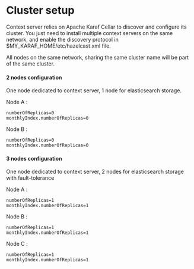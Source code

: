 <!--
  ~ Licensed to the Apache Software Foundation (ASF) under one or more
  ~ contributor license agreements.  See the NOTICE file distributed with
  ~ this work for additional information regarding copyright ownership.
  ~ The ASF licenses this file to You under the Apache License, Version 2.0
  ~ (the "License"); you may not use this file except in compliance with
  ~ the License.  You may obtain a copy of the License at
  ~
  ~      http://www.apache.org/licenses/LICENSE-2.0
  ~
  ~ Unless required by applicable law or agreed to in writing, software
  ~ distributed under the License is distributed on an "AS IS" BASIS,
  ~ WITHOUT WARRANTIES OR CONDITIONS OF ANY KIND, either express or implied.
  ~ See the License for the specific language governing permissions and
  ~ limitations under the License.
  -->

Cluster setup
=============

Context server relies on Apache Karaf Cellar to discover and configure its cluster. You just need to install multiple context
servers on the same network, and enable the discovery protocol in $MY_KARAF_HOME/etc/hazelcast.xml file.

All nodes on the same network, sharing the same cluster name will be part of the same cluster.

#### 2 nodes  configuration
One node dedicated to context server, 1 node for elasticsearch storage.

Node A :

    numberOfReplicas=0
    monthlyIndex.numberOfReplicas=0

Node B :

    numberOfReplicas=0
    monthlyIndex.numberOfReplicas=0

#### 3 nodes configuration
One node dedicated to context server, 2 nodes for elasticsearch storage with fault-tolerance

Node A :

    numberOfReplicas=1
    monthlyIndex.numberOfReplicas=1

Node B :

    numberOfReplicas=1
    monthlyIndex.numberOfReplicas=1

Node C :

    numberOfReplicas=1
    monthlyIndex.numberOfReplicas=1
